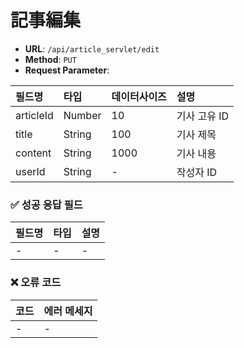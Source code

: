# 記事編集

- **URL**: `/api/article_servlet/edit`
- **Method**: `PUT`
- **Request Parameter**:

| 필드명      | 타입        | 데이터사이즈 | 설명         |
|:----------|:------------|:-----------|:-------------|
| articleId | Number      |10          | 기사 고유 ID |
| title     | String      |100         | 기사 제목    |
| content   | String      |1000        | 기사 내용    |
| userId    | String      |-           | 작성자 ID    |


### ✅ 성공 응답 필드

| 필드명 | 타입 | 설명 |
|:------|:----|:----|
| -     | -   | -   |

### ❌ 오류 코드

| 코드 | 에러 메세지 |
|:----|:-----------|
| -   | -          |

